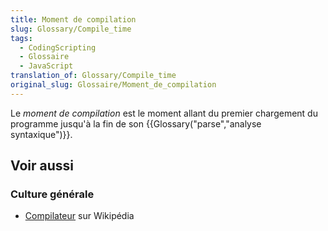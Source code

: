 ```yaml
---
title: Moment de compilation
slug: Glossary/Compile_time
tags:
  - CodingScripting
  - Glossaire
  - JavaScript
translation_of: Glossary/Compile_time
original_slug: Glossaire/Moment_de_compilation
---
```

Le _moment de compilation_ est le moment allant du premier chargement du programme jusqu'à la fin de son {{Glossary("parse","analyse syntaxique")}}.

## Voir aussi

### Culture générale

- [Compilateur](https://fr.wikipedia.org/wiki/Compilateur) sur Wikipédia
